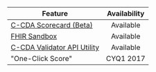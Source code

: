 | Feature | Availability
| --------------- | :-----------------------------:
| [C-CDA Scorecard (Beta)](https://sitenv.org/scorecard/) | Available
| [FHIR Sandbox](https://sitenv.org/web/site/fhir-sandbox) | Available
| [C-CDA Validator API Utility](https://prodccda.sitenv.org/referenceccdaservice/swagger-ui.html#/reference-ccda-validation-controller)| Available
| "One-Click Score"| CYQ1 2017
